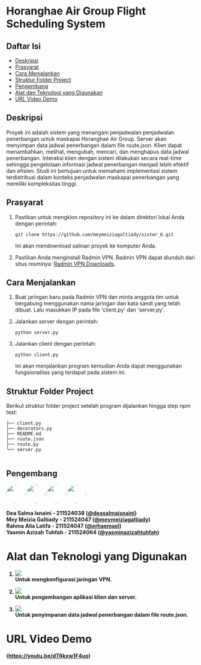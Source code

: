 # Horanghae Air Group Flight Scheduling System

## Daftar Isi
- [Deskripsi](#deskripsi)
- [Prasyarat](#prasyarat)
- [Cara Menjalankan](#cara-menjalankan)
- [Struktur Folder Project](#struktur-folder-project)
- [Pengembang](#pengembang)
- [Alat dan Teknologi yang Digunakan](#alat-dan-teknologi-yang-digunakan)
- [URL Video Demo](#url-video-demo)

## Deskripsi
Proyek ini adalah sistem yang menangani penjadwalan penjadwalan penerbangan untuk maskapai Horanghae Air Group. Server akan menyimpan data jadwal penerbangan dalam file route.json. Klien dapat menambahkan, melihat, mengubah, mencari, dan menghapus data jadwal penerbangan. Interaksi klien dengan sistem dilakukan secara real-time sehingga pengelolaan informasi jadwal penerbangan menjadi lebih efektif dan efisien. Studi ini bertujuan untuk memahami implementasi sistem terdistribusi dalam konteks penjadwalan maskapai penerbangan yang memiliki kompleksitas tinggi.

## Prasyarat

1. Pastikan untuk mengklon repository ini ke dalam direktori lokal Anda dengan perintah:
    ```
    git clone https://github.com/meymeiziagaltiady/sister_6.git
    ```
   Ini akan mendownload salinan proyek ke komputer Anda.

2. Pastikan Anda menginstall Radmin VPN. Radmin VPN dapat diunduh dari situs resminya: [Radmin VPN Downloads](https://www.radmin-vpn.com/).

## Cara Menjalankan

1. Buat jaringan baru pada Radmin VPN dan minta anggota tim untuk bergabung menggunakan nama jaringan dan kata sandi yang telah dibuat. Lalu masukkan IP pada file 'client.py' dan 'server.py'.

2. Jalankan server dengan perintah: 
    ```
    python server.py
    ```

3. Jalankan client dengan perintah: 
    ```
    python client.py
    ```
   Ini akan menjalankan program kemudian Anda dapat menggunakan fungsionalitas yang terdapat pada sistem ini.

## Struktur Folder Project
Berikut struktur folder project setelah program dijalankan hingga step npm test:
```
├── client.py
├── decorators.py
├── README.md
├── route.json
├── route.py
└── server.py
    
```

## Pengembang
[<img src="https://github.com/deasalmaisnaini.png" width="50" style="border-radius:50%">](https://github.com/deasalmaisnaini)
[<img src="https://github.com/meymeiziagaltiady.png" width="50" style="border-radius:50%">](https://github.com/meymeiziagaltiady)
[<img src="https://github.com/erhaemael.png" width="50" style="border-radius:50%">](https://github.com/erhaemael)
[<img src="https://github.com/yasminazizahtuhfah.png" width="50" style="border-radius:50%">](https://github.com/yasminazizahtuhfah)


<b>Dea Salma Isnaini - 211524038 ([@deasalmaisnaini](https://github.com/deasalmaisnaini))
<br> Mey Meizia Galtiady - 211524047 ([@meymeiziagaltiady](https://github.com/meymeiziagaltiady))
<br> Rahma Alia Latifa - 211524047 ([@erhaemael](https://github.com/erhaemael))
<br> Yasmin Azizah Tuhfah - 211524064 ([@yasminazizahtuhfah](https://github.com/yasminazizahtuhfah))
<b>

# Alat dan Teknologi yang Digunakan

1. ![](https://img.shields.io/badge/Radmin_VPN-%23FFE57E)
   <br>Untuk mengkonfigurasi jaringan VPN.

2. ![](https://img.shields.io/badge/Python-%23FFE57E)
   <br>Untuk pengembangan aplikasi klien dan server.

3. ![](https://img.shields.io/badge/JSON-%23FFE57E)
   <br>Untuk penyimpanan data jadwal penerbangan dalam file route.json.

# URL Video Demo
(https://youtu.be/dT6kxw1F4uo)
